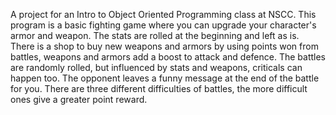 A project for an Intro to Object Oriented Programming class at NSCC. This program is a basic fighting game where you can upgrade your character's armor and weapon. The stats are rolled at the beginning and left as is. There is a shop to buy new weapons and armors by using points won from battles, weapons and armors add a boost to attack and defence. The battles are randomly rolled, but influenced by stats and weapons, criticals can happen too. The opponent leaves a funny message at the end of the battle for you. There are three different difficulties of battles, the more difficult ones give a greater point reward.